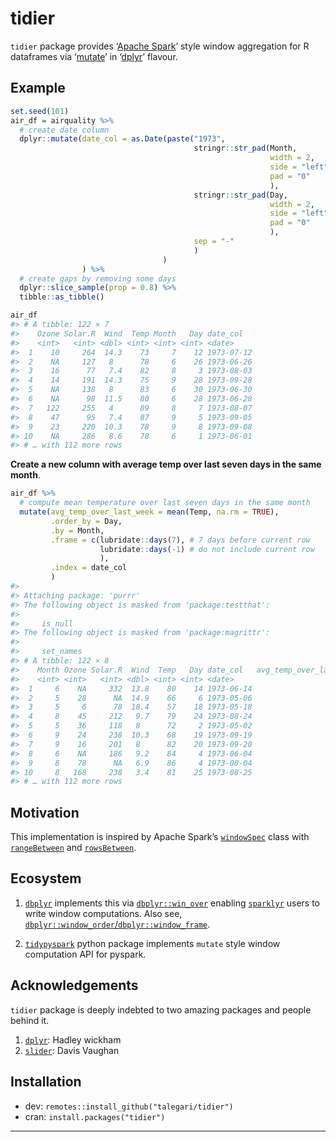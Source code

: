 
<!-- README.md is generated from README.Rmd. Please edit that file -->

# tidier

<!-- badges: start -->
<!-- badges: end -->

`tidier` package provides ‘[Apache Spark](https://spark.apache.org/)’
style window aggregation for R dataframes via
‘[mutate](https://dplyr.tidyverse.org/reference/mutate.html)’ in
‘[dplyr](https://dplyr.tidyverse.org/index.html)’ flavour.

## Example

``` r
set.seed(101)
air_df = airquality %>%
  # create date column
  dplyr::mutate(date_col = as.Date(paste("1973",
                                         stringr::str_pad(Month,
                                                          width = 2,
                                                          side = "left",
                                                          pad = "0"
                                                          ),
                                         stringr::str_pad(Day,
                                                          width = 2,
                                                          side = "left",
                                                          pad = "0"
                                                          ),
                                         sep = "-"
                                         )
                                  )
                ) %>%
  # create gaps by removing some days
  dplyr::slice_sample(prop = 0.8) %>% 
  tibble::as_tibble()

air_df
#> # A tibble: 122 × 7
#>    Ozone Solar.R  Wind  Temp Month   Day date_col  
#>    <int>   <int> <dbl> <int> <int> <int> <date>    
#>  1    10     264  14.3    73     7    12 1973-07-12
#>  2    NA     127   8      78     6    26 1973-06-26
#>  3    16      77   7.4    82     8     3 1973-08-03
#>  4    14     191  14.3    75     9    28 1973-09-28
#>  5    NA     138   8      83     6    30 1973-06-30
#>  6    NA      98  11.5    80     6    28 1973-06-28
#>  7   122     255   4      89     8     7 1973-08-07
#>  8    47      95   7.4    87     9     5 1973-09-05
#>  9    23     220  10.3    78     9     8 1973-09-08
#> 10    NA     286   8.6    78     6     1 1973-06-01
#> # … with 112 more rows
```

**Create a new column with average temp over last seven days in the same
month**.

``` r
air_df %>% 
  # compute mean temperature over last seven days in the same month
  mutate(avg_temp_over_last_week = mean(Temp, na.rm = TRUE),
         .order_by = Day,
         .by = Month,
         .frame = c(lubridate::days(7), # 7 days before current row
                    lubridate::days(-1) # do not include current row
                    ),
         .index = date_col
         )
#> 
#> Attaching package: 'purrr'
#> The following object is masked from 'package:testthat':
#> 
#>     is_null
#> The following object is masked from 'package:magrittr':
#> 
#>     set_names
#> # A tibble: 122 × 8
#>    Month Ozone Solar.R  Wind  Temp   Day date_col   avg_temp_over_last_week
#>    <int> <int>   <int> <dbl> <int> <int> <date>                       <dbl>
#>  1     6    NA     332  13.8    80    14 1973-06-14                    87.2
#>  2     5    28      NA  14.9    66     6 1973-05-06                    66  
#>  3     5     6      78  18.4    57    18 1973-05-18                    65.2
#>  4     8    45     212   9.7    79    24 1973-08-24                    76.5
#>  5     5    36     118   8      72     2 1973-05-02                   NaN  
#>  6     9    24     238  10.3    68    19 1973-09-19                    73  
#>  7     9    16     201   8      82    20 1973-09-20                    71.7
#>  8     6    NA     186   9.2    84     4 1973-06-04                    72.5
#>  9     8    78      NA   6.9    86     4 1973-08-04                    81.3
#> 10     8   168     238   3.4    81    25 1973-08-25                    76.5
#> # … with 112 more rows
```

## Motivation

This implementation is inspired by Apache Spark’s
[`windowSpec`](https://spark.apache.org/docs/3.2.1/api/python/reference/api/pyspark.sql.Column.over.html?highlight=windowspec)
class with
[`rangeBetween`](https://spark.apache.org/docs/3.2.1/api/python/reference/api/pyspark.sql.WindowSpec.rangeBetween.html)
and
[`rowsBetween`](https://spark.apache.org/docs/3.2.1/api/python/reference/api/pyspark.sql.WindowSpec.rowsBetween.html).

## Ecosystem

1.  [`dbplyr`](https://dbplyr.tidyverse.org/) implements this via
    [`dbplyr::win_over`](https://dbplyr.tidyverse.org/reference/win_over.html?q=win_over#null)
    enabling [`sparklyr`](https://spark.rstudio.com/) users to write
    window computations. Also see,
    [`dbplyr::window_order`/`dbplyr::window_frame`](https://dbplyr.tidyverse.org/reference/window_order.html?q=window_fr#ref-usage).

2.  [`tidypyspark`](https://talegari.github.io/tidypyspark/_build/html/index.html)
    python package implements `mutate` style window computation API for
    pyspark.

## Acknowledgements

`tidier` package is deeply indebted to two amazing packages and people
behind it.

1.  [`dplyr`](https://cran.r-project.org/package=dplyr): Hadley wickham
2.  [`slider`](https://cran.r-project.org/package=slider): Davis Vaughan

## Installation

-   dev: `remotes::install_github("talegari/tidier")`
-   cran: `install.packages("tidier")`

------------------------------------------------------------------------
